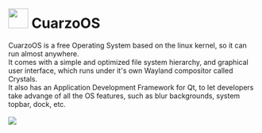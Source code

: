 <h1><img height="40px" margin="10px" src="http://i.imgur.com/5hitmFU.png"> CuarzoOS</h1>
CuarzoOS is a free Operating System based on the linux kernel, so it can run almost anywhere.<br>
It comes with a simple and optimized file system hierarchy, and graphical user interface, which runs under it's own Wayland compositor called Crystals.<br>
It also has an Application Development Framework for Qt, to let developers take advange of all the OS features, such as blur backgrounds, system topbar, dock, etc.<br><br>
<img src="https://files.slack.com/files-pri/T5LUCT2D8-F74U3CAV7/desktop_demo.png">
